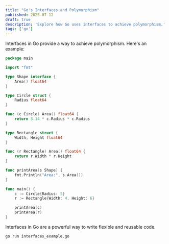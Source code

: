 ```yaml
---
title: "Go's Interfaces and Polymorphism"
published: 2025-07-12
draft: true
description: 'Explore how Go uses interfaces to achieve polymorphism.'
tags: ['go']
---
```


Interfaces in Go provide a way to achieve polymorphism. Here's an example:

```go
package main

import "fmt"

type Shape interface {
    Area() float64
}

type Circle struct {
    Radius float64
}

func (c Circle) Area() float64 {
    return 3.14 * c.Radius * c.Radius
}

type Rectangle struct {
    Width, Height float64
}

func (r Rectangle) Area() float64 {
    return r.Width * r.Height
}

func printArea(s Shape) {
    fmt.Println("Area:", s.Area())
}

func main() {
    c := Circle{Radius: 5}
    r := Rectangle{Width: 4, Height: 6}

    printArea(c)
    printArea(r)
}
```

Interfaces in Go are a powerful way to write flexible and reusable code.

```shell title="Running Go Interfaces Example"
go run interfaces_example.go
```
